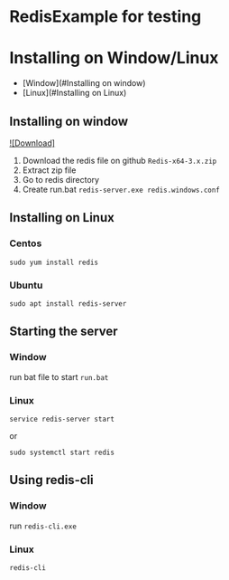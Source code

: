 # RedisExample for testing

# Installing on Window/Linux
* [Window](#Installing on window)
* [Linux](#Installing on Linux)

## Installing on window
[![Download]](https://github.com/microsoftarchive/redis/releases)

1. Download the redis file on github `Redis-x64-3.x.zip`
2. Extract zip file
3. Go to redis directory
4. Create run.bat `redis-server.exe redis.windows.conf`

## Installing on Linux
### Centos
```
sudo yum install redis
```
### Ubuntu
```
sudo apt install redis-server
```

## Starting the server
### Window
run bat file to start `run.bat`

### Linux
```
service redis-server start
```
or
```
sudo systemctl start redis
```

## Using redis-cli

### Window
run `redis-cli.exe`

### Linux
```
redis-cli
```
